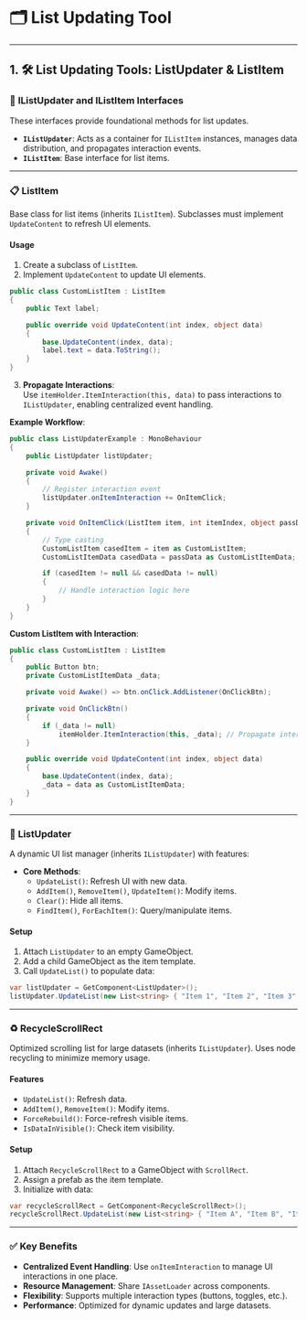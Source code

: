 # 🗂️ List Updating Tool

---

## 1. 🛠️ List Updating Tools: **ListUpdater** & **ListItem**

### 🔗 **IListUpdater** and **IListItem Interfaces**
These interfaces provide foundational methods for list updates.
- **`IListUpdater`**: Acts as a container for `IListItem` instances, manages data distribution, and propagates interaction events.
- **`IListItem`**: Base interface for list items.

---

### 📋 **ListItem**
Base class for list items (inherits `IListItem`). Subclasses must implement `UpdateContent` to refresh UI elements.

#### **Usage**
1. Create a subclass of `ListItem`.
2. Implement `UpdateContent` to update UI elements.

```csharp  
public class CustomListItem : ListItem  
{  
    public Text label;  

    public override void UpdateContent(int index, object data)  
    {  
        base.UpdateContent(index, data);  
        label.text = data.ToString();  
    }  
}  
```

3. **Propagate Interactions**:  
   Use `itemHolder.ItemInteraction(this, data)` to pass interactions to `IListUpdater`, enabling centralized event handling.

**Example Workflow**:
```csharp  
public class ListUpdaterExample : MonoBehaviour  
{  
    public ListUpdater listUpdater;  

    private void Awake()  
    {  
        // Register interaction event  
        listUpdater.onItemInteraction += OnItemClick;  
    }  

    private void OnItemClick(ListItem item, int itemIndex, object passData)  
    {  
        // Type casting  
        CustomListItem casedItem = item as CustomListItem;  
        CustomListItemData casedData = passData as CustomListItemData;  

        if (casedItem != null && casedData != null)  
        {  
            // Handle interaction logic here  
        }  
    }  
}  
```

**Custom ListItem with Interaction**:
```csharp  
public class CustomListItem : ListItem  
{  
    public Button btn;  
    private CustomListItemData _data;  

    private void Awake() => btn.onClick.AddListener(OnClickBtn);  

    private void OnClickBtn()  
    {  
        if (_data != null)  
            itemHolder.ItemInteraction(this, _data); // Propagate interaction  
    }  

    public override void UpdateContent(int index, object data)  
    {  
        base.UpdateContent(index, data);  
        _data = data as CustomListItemData;  
    }  
}  
```

---

### 🔄 **ListUpdater**
A dynamic UI list manager (inherits `IListUpdater`) with features:
- **Core Methods**:
    - `UpdateList()`: Refresh UI with new data.
    - `AddItem()`, `RemoveItem()`, `UpdateItem()`: Modify items.
    - `Clear()`: Hide all items.
    - `FindItem()`, `ForEachItem()`: Query/manipulate items.

#### **Setup**
1. Attach `ListUpdater` to an empty GameObject.
2. Add a child GameObject as the item template.
3. Call `UpdateList()` to populate data:

```csharp  
var listUpdater = GetComponent<ListUpdater>();  
listUpdater.UpdateList(new List<string> { "Item 1", "Item 2", "Item 3" });  
```

---

### ♻️ **RecycleScrollRect**
Optimized scrolling list for large datasets (inherits `IListUpdater`). Uses node recycling to minimize memory usage.

#### **Features**
- `UpdateList()`: Refresh data.
- `AddItem()`, `RemoveItem()`: Modify items.
- `ForceRebuild()`: Force-refresh visible items.
- `IsDataInVisible()`: Check item visibility.

#### **Setup**
1. Attach `RecycleScrollRect` to a GameObject with `ScrollRect`.
2. Assign a prefab as the item template.
3. Initialize with data:

```csharp  
var recycleScrollRect = GetComponent<RecycleScrollRect>();  
recycleScrollRect.UpdateList(new List<string> { "Item A", "Item B", "Item C" });  
```

---

### ✅ **Key Benefits**
- **Centralized Event Handling**: Use `onItemInteraction` to manage UI interactions in one place.
- **Resource Management**: Share `IAssetLoader` across components.
- **Flexibility**: Supports multiple interaction types (buttons, toggles, etc.).
- **Performance**: Optimized for dynamic updates and large datasets.
